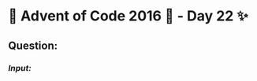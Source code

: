 # :christmas_tree: Advent of Code 2016 :christmas_tree: - Day 22 :sparkles:
## Question: 
>
>
>

### *Input:*

>
>
>